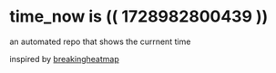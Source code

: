 # time_now is (( 1728982800439 ))

an automated repo that shows the currnent time

inspired by [breakingheatmap](https://github.com/breakingheatmap/breakingheatmap)